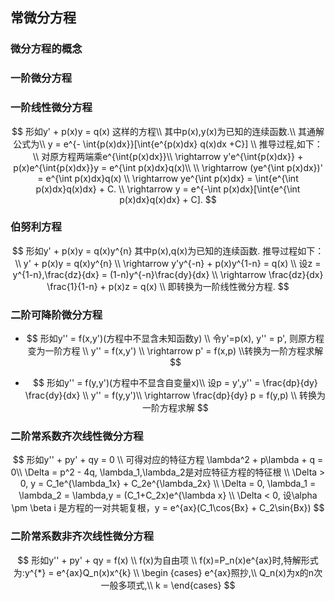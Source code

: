 ## 常微分方程

### 微分方程的概念

### 一阶微分方程

### 一阶线性微分方程

$$
形如y' + p(x)y = q(x)   这样的方程\\
其中p(x),y(x)为已知的连续函数.\\
其通解公式为\\
y = e^{- \int{p(x)dx}}[\int{e^{p(x)dx} q(x)dx +C}]
\\
推导过程,如下：
\\
对原方程两端乘e^{\int{p(x)dx}}\\
\rightarrow y'e^{\int{p(x)dx}} + p(x)e^{\int{p(x)dx}}y = e^{\int p(x)dx}q(x)\\
\\
\rightarrow (ye^{\int p(x)dx})' = e^{\int p(x)dx}q(x)
\\
\rightarrow ye^{\int p(x)dx} = \int{e^{\int p(x)dx}q(x)dx} + C.
\\
\rightarrow y = e^{-\int p(x)dx}[\int{e^{\int p(x)dx}q(x)dx} + C].
$$

### 伯努利方程

$$
形如y' + p(x)y = q(x)y^{n} 其中p(x),q(x)为已知的连续函数.
推导过程如下：
\\
y' + p(x)y = q(x)y^{n}
\\
\rightarrow y'y^{-n} + p(x)y^{1-n} = q(x)
\\
设z = y^{1-n},\frac{dz}{dx} = (1-n)y^{-n}\frac{dy}{dx}
\\
\rightarrow \frac{dz}{dx} \frac{1}{1-n} + p(x)z = q(x)
\\
即转换为一阶线性微分方程.
$$

### 二阶可降阶微分方程

* $$
  形如y'' = f(x,y')(方程中不显含未知函数y)
  \\
  令y'=p(x), y'' = p', 则原方程变为一阶方程
  \\
  y'' = f(x,y')
  \\
  \rightarrow p' = f(x,p)
  \\转换为一阶方程求解
  $$

* $$
  形如y'' = f(y,y')(方程中不显含自变量x)\\
  设p = y',y'' = \frac{dp}{dy} \frac{dy}{dx}
  \\
  y'' = f(y,y')\\
  \rightarrow \frac{dp}{dy} p = f(y,p)
  \\
  转换为一阶方程求解
$$
  

### 二阶常系数齐次线性微分方程
$$
形如y'' + py' + qy = 0
\\
可得对应的特征方程 \lambda^2 + p\lambda + q = 0\\  
\Delta = p^2 - 4q, \lambda_1,\lambda_2是对应特征方程的特征根
\\
\Delta  > 0, y = C_1e^{\lambda_1x} + C_2e^{\lambda_2x} \\
\Delta = 0, \lambda_1 = \lambda_2 = \lambda,y = (C_1+C_2x)e^{\lambda x} \\
\Delta < 0, 设\alpha \pm \beta i 是方程的一对共轭复根，y = e^{ax}(C_1\cos{Bx} + C_2\sin{Bx})
$$


### 二阶常系数非齐次线性微分方程
$$
形如y'' + py' + qy = f(x)
\\
f(x)为自由项
\\
f(x)=P_n(x)e^{ax}时,特解形式为:y^{*} = e^{ax}Q_n(x)x^{k}
\\
\begin
{cases}
e^{ax}照抄,\\
Q_n(x)为x的n次一般多项式,\\
k = 
\end{cases}
$$

